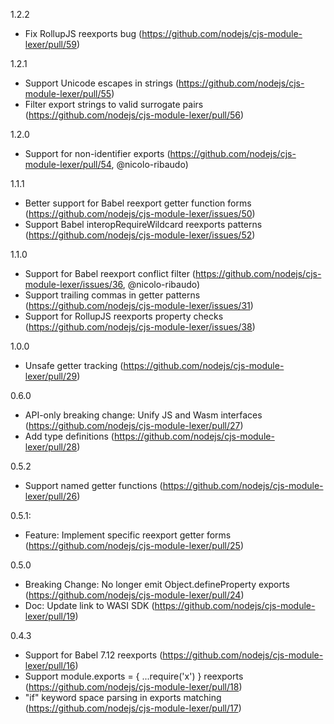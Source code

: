 1.2.2
- Fix RollupJS reexports bug (https://github.com/nodejs/cjs-module-lexer/pull/59)

1.2.1
- Support Unicode escapes in strings (https://github.com/nodejs/cjs-module-lexer/pull/55)
- Filter export strings to valid surrogate pairs (https://github.com/nodejs/cjs-module-lexer/pull/56)

1.2.0
- Support for non-identifier exports (https://github.com/nodejs/cjs-module-lexer/pull/54, @nicolo-ribaudo)

1.1.1
- Better support for Babel reexport getter function forms (https://github.com/nodejs/cjs-module-lexer/issues/50)
- Support Babel interopRequireWildcard reexports patterns (https://github.com/nodejs/cjs-module-lexer/issues/52)

1.1.0
- Support for Babel reexport conflict filter (https://github.com/nodejs/cjs-module-lexer/issues/36, @nicolo-ribaudo)
- Support trailing commas in getter patterns (https://github.com/nodejs/cjs-module-lexer/issues/31)
- Support for RollupJS reexports property checks (https://github.com/nodejs/cjs-module-lexer/issues/38)

1.0.0
- Unsafe getter tracking (https://github.com/nodejs/cjs-module-lexer/pull/29)

0.6.0
- API-only breaking change: Unify JS and Wasm interfaces (https://github.com/nodejs/cjs-module-lexer/pull/27)
- Add type definitions (https://github.com/nodejs/cjs-module-lexer/pull/28)

0.5.2
- Support named getter functions (https://github.com/nodejs/cjs-module-lexer/pull/26)

0.5.1:
- Feature: Implement specific reexport getter forms (https://github.com/nodejs/cjs-module-lexer/pull/25)

0.5.0
- Breaking Change: No longer emit Object.defineProperty exports (https://github.com/nodejs/cjs-module-lexer/pull/24)
- Doc: Update link to WASI SDK (https://github.com/nodejs/cjs-module-lexer/pull/19)

0.4.3
- Support for Babel 7.12 reexports (https://github.com/nodejs/cjs-module-lexer/pull/16)
- Support module.exports = { ...require('x') } reexports (https://github.com/nodejs/cjs-module-lexer/pull/18)
- "if" keyword space parsing in exports matching (https://github.com/nodejs/cjs-module-lexer/pull/17)
